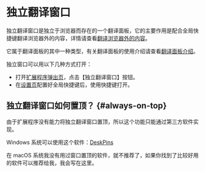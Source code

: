 # 独立翻译窗口

独立翻译窗口是独立于浏览器而存在的一个翻译面板，它的主要作用是配合全局快捷键翻译浏览器外的内容，详情请查看[翻译浏览器外的内容](extra.mdx)。

它属于翻译面板的其中一种类型，有关翻译面板的使用介绍请查看[翻译面板介绍](panel.md)。

独立窗口可以用以下几种方式打开：

- 打开[扩展程序弹出页](popup.md)，点击【独立翻译窗口】按钮。
- 在[设置页](options.mdx)配置好全局快捷键后，使用快捷键打开。

## 独立翻译窗口如何置顶？ {#always-on-top}

由于扩展程序没有能力将独立翻译窗口置顶，所以这个功能只能通过第三方软件实现。

Windows 系统可以使用这个软件：[DeskPins](https://efotinis.neocities.org/deskpins/index.html)

在 macOS 系统我没有用过窗口置顶的软件，就不推荐了，如果你找到了比较好用的软件可以推荐给我，我会写在这里。
